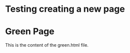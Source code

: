 # Testing creating a new page

<!-- Include HTML content directly -->
<div>
  <h1>Green Page</h1>
  <p>This is the content of the green.html file.</p>
</div>

<div id="green-content"></div>

<script>
  console.log("Runing script")
  fetch('green_map.html')
    .then(response => response.text())
    .then(data => {
      document.getElementById('green-content').innerHTML = data;
    })
    .catch(error => console.error('Error loading green_map.html:', error));
  console.log("Script finished")
</script>